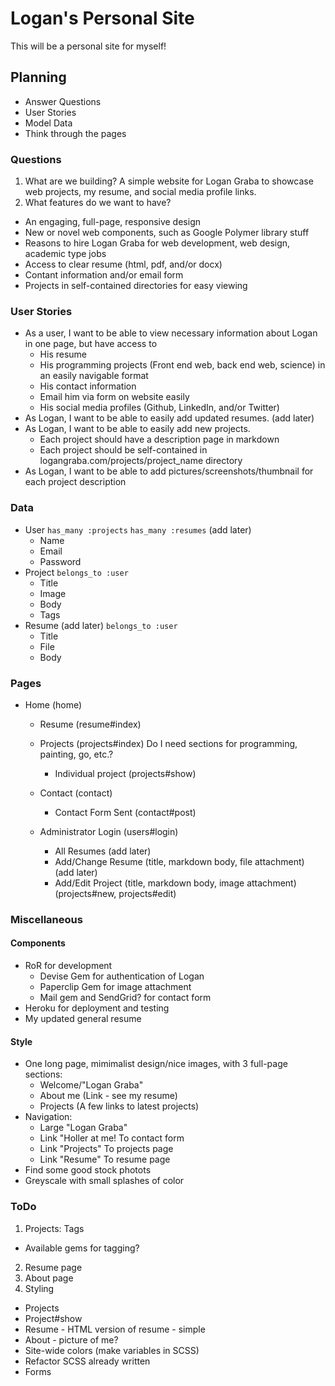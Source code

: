 # Logan's Personal Site

This will be a personal site for myself!

## Planning

  - Answer Questions
  - User Stories
  - Model Data
  - Think through the pages


###  Questions

1. What are we building? A simple website for Logan Graba to showcase web projects, my resume, and social media profile links.
2. What features do we want to have?
  - An engaging, full-page, responsive design
  - New or novel web components, such as Google Polymer library stuff
  - Reasons to hire Logan Graba for web development, web design, academic type jobs
  - Access to clear resume (html, pdf, and/or docx)
  - Contant information and/or email form
  - Projects in self-contained directories for easy viewing


### User Stories

  - As a user, I want to be able to view necessary information about Logan in one page, but have access to
    - His resume
    - His programming projects (Front end web, back end web, science) in an easily navigable format
    - His contact information
    - Email him via form on website easily
    - His social media profiles (Github, LinkedIn, and/or Twitter)
  - As Logan, I want to be able to easily add updated resumes. (add later)
  - As Logan, I want to be able to easily add new projects.
    - Each project should have a description page in markdown
    - Each project should be self-contained in logangraba.com/projects/project_name directory
  - As Logan, I want to be able to add pictures/screenshots/thumbnail for each project description


### Data

  - User
  `has_many :projects`
  `has_many :resumes` (add later)
    - Name
    - Email
    - Password
  - Project
  `belongs_to :user`
    - Title
    - Image
    - Body
    - Tags
  - Resume (add later)
  `belongs_to :user`
    - Title
    - File
    - Body


### Pages

  - Home (home)
    - Resume (resume#index)
    - Projects (projects#index) Do I need sections for programming, painting, go, etc.?
      - Individual project (projects#show)
    - Contact (contact)
      - Contact Form Sent (contact#post)

    - Administrator Login (users#login)
      - All Resumes (add later)
      - Add/Change Resume (title, markdown body, file attachment) (add later)
      - Add/Edit Project (title, markdown body, image attachment) (projects#new, projects#edit)


### Miscellaneous

#### Components
  - RoR for development
    - Devise Gem for authentication of Logan
    - Paperclip Gem for image attachment
    - Mail gem and SendGrid? for contact form
  - Heroku for deployment and testing
  - My updated general resume

#### Style
  - One long page, mimimalist design/nice images, with 3 full-page sections:
    - Welcome/"Logan Graba"
    - About me (Link - see my resume)
    - Projects (A few links to latest projects)
  - Navigation:
    - Large "Logan Graba"
    - Link "Holler at me! To contact form
    - Link "Projects" To projects page
    - Link "Resume" To resume page
  - Find some good stock photots
  - Greyscale with small splashes of color

### ToDo
1. Projects: Tags
  - Available gems for tagging?
2. Resume page
3. About page
4. Styling
  - Projects
  - Project#show
  - Resume - HTML version of resume - simple
  - About - picture of me?
  - Site-wide colors (make variables in SCSS)
  - Refactor SCSS already written
  - Forms
